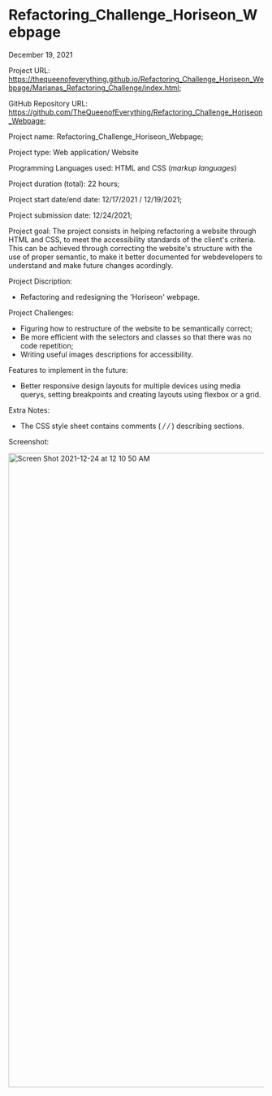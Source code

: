# Refactoring_Challenge_Horiseon_Webpage

December 19,  2021

Project URL: https://thequeenofeverything.github.io/Refactoring_Challenge_Horiseon_Webpage/Marianas_Refactoring_Challenge/index.html;


GitHub Repository URL:  https://github.com/TheQueenofEverything/Refactoring_Challenge_Horiseon_Webpage;


Project name: Refactoring_Challenge_Horiseon_Webpage;


Project type: Web application/ Website


Programming Languages used: HTML and CSS (*markup languages*)


Project duration (total): 22 hours;


Project start date/end date: 12/17/2021 / 12/19/2021;


Project submission date: 12/24/2021;


Project goal: The project consists in helping refactoring a website through HTML and CSS, to meet the accessibility standards of the client's criteria. This can be achieved through correcting the website's structure with the use of proper semantic, to make it better documented for webdevelopers to understand and make future changes acordingly.



Project Discription:
- Refactoring and redesigning the 'Horiseon' webpage. 


Project Challenges:
- Figuring how to restructure of the website to be semantically correct;
- Be more efficient with the selectors and classes so that there was no code repetition; 
- Writing useful images descriptions for accessibility.


Features to implement in the future: 
- Better responsive design layouts for multiple devices using media querys, setting breakpoints and creating layouts using flexbox or a grid. 



Extra Notes:
- The CSS style sheet contains comments ( */ /* ) describing sections.





Screenshot:

<img width="1249" alt="Screen Shot 2021-12-24 at 12 10 50 AM" src="https://user-images.githubusercontent.com/65464431/147425197-959bf46a-26cc-4d3f-be8d-1dab990eac9f.png">
